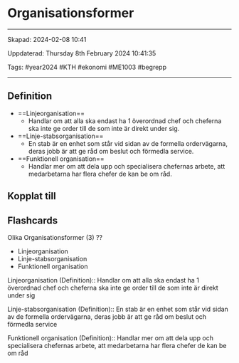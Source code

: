 # Organisationsformer

---

Skapad: 2024-02-08 10:41

Uppdaterad: Thursday 8th February 2024 10:41:35

Tags: #year2024 #KTH #ekonomi #ME1003 #begrepp

---

## Definition

- ==Linjeorganisation==
	- Handlar om att alla ska endast ha 1 överordnad chef och cheferna ska inte ge order till de som inte är direkt under sig.
- ==Linje-stabsorganisation==
	- En stab är en enhet som står vid sidan av de formella ordervägarna, deras jobb är att ge råd om beslut och förmedla service.
- ==Funktionell organisation==
	- Handlar mer om att dela upp och specialisera chefernas arbete, att medarbetarna har flera chefer de kan be om råd.

## Kopplat till

## Flashcards

Olika Organisationsformer (3)
??
- Linjeorganisation
- Linje-stabsorganisation
- Funktionell organisation
<!--SR:!2024-02-12,4,270!2024-02-13,4,278-->

Linjeorganisation (Definition):: Handlar om att alla ska endast ha 1 överordnad chef och cheferna ska inte ge order till de som inte är direkt under sig
<!--SR:!2024-02-12,4,272!2024-02-13,4,278-->

Linje-stabsorganisation (Definition):: En stab är en enhet som står vid sidan av de formella ordervägarna, deras jobb är att ge råd om beslut och förmedla service
<!--SR:!2024-02-12,4,272!2024-02-13,4,278-->

Funktionell organisation (Definition):: Handlar mer om att dela upp och specialisera chefernas arbete, att medarbetarna har flera chefer de kan be om råd
<!--SR:!2024-02-12,4,272!2024-02-13,4,278-->
